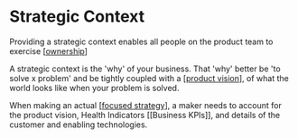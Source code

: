 # Strategic Context

Providing a strategic context enables all people on the product team to exercise [[ownership]]

A strategic context is the 'why' of your business. That 'why' better be 'to solve x problem' and be tightly coupled with a [[product vision]], of what the world looks like when your problem is solved.

When making an actual [[focused strategy]], a maker needs to account for the product vision, Health Indicators [[Business KPIs]], and details of the customer and enabling technologies.

[//begin]: # "Autogenerated link references for markdown compatibility"
[ownership]: ownership "Ownership"
[product vision]: product-vision "Product Vision"
[focused strategy]: focused-strategy "Focused Strategy"
[//end]: # "Autogenerated link references"